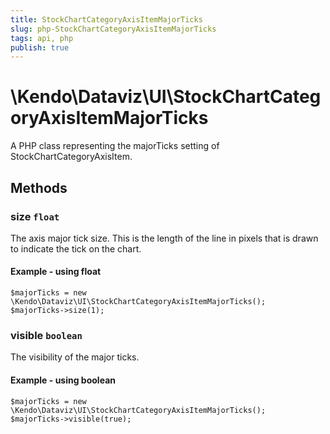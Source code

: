 ```yaml
---
title: StockChartCategoryAxisItemMajorTicks
slug: php-StockChartCategoryAxisItemMajorTicks
tags: api, php
publish: true
---
```


# \Kendo\Dataviz\UI\StockChartCategoryAxisItemMajorTicks

A PHP class representing the majorTicks setting of StockChartCategoryAxisItem.


## Methods

### size `float`

The axis major tick size. This is the length of the line in pixels that is drawn to indicate the tick
on the chart.


#### Example - using float
    $majorTicks = new \Kendo\Dataviz\UI\StockChartCategoryAxisItemMajorTicks();
    $majorTicks->size(1);

### visible `boolean`

The visibility of the major ticks.


#### Example - using boolean
    $majorTicks = new \Kendo\Dataviz\UI\StockChartCategoryAxisItemMajorTicks();
    $majorTicks->visible(true);

